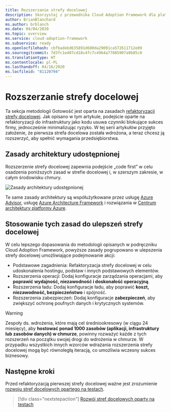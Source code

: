 ```yaml
---
title: Rozszerzanie strefy docelowej
description: Skorzystaj z przewodnika Cloud Adoption Framework dla platformy Azure, aby dowiedzieć się, jak rozszerzyć strefę docelową
author: BrianBlanchard
ms.author: brblanch
ms.date: 04/04/2020
ms.topic: overview
ms.service: cloud-adoption-framework
ms.subservice: ready
ms.openlocfilehash: cbfbadebd635891d680da29091ca572611712e09
ms.sourcegitcommit: 7d3fc1e407cd18c4fc7c4964a77885907a9b85c0
ms.translationtype: HT
ms.contentlocale: pl-PL
ms.lasthandoff: 04/16/2020
ms.locfileid: "81120794"
---
```

# <a name="expand-your-landing-zone"></a>Rozszerzanie strefy docelowej

Ta sekcja metodologii Gotowość jest oparta na zasadach [refaktoryzacji strefy docelowej](../landing-zone/refactor.md). Jak opisano w tym artykule, podejście oparte na refaktoryzacji do infrastruktury jako kodu usuwa czynniki blokujące sukces firmy, jednocześnie minimalizując ryzyko. W tej serii artykułów przyjęto założenie, że pierwsza strefa docelowa została wdrożona, a teraz chcesz ją rozszerzyć, aby spełnić wymagania przedsiębiorstwa.

## <a name="shared-architecture-principles"></a>Zasady architektury udostępnionej

Rozszerzenie strefy docelowej zapewnia podejście „code first” w celu osadzenia poniższych zasad w strefie docelowej i, w szerszym zakresie, w całym środowisku chmury.

![Zasady architektury udostępnionej](../../_images/ready/shared-principles.png)

Te same zasady architektury są współużytkowane przez usługę [Azure Advisor](https://docs.microsoft.com/azure/advisor/advisor-overview), usługę [Azure Architecture Framework](https://docs.microsoft.com/azure/architecture/framework) i rozwiązania w [Centrum architektury platformy Azure](https://docs.microsoft.com/azure/architecture).

## <a name="applying-these-principles-to-your-landing-zone-improvements"></a>Stosowanie tych zasad do ulepszeń strefy docelowej

W celu lepszego dopasowania do metodologii opisanych w podręczniku Cloud Adoption Framework, powyższe zasady pogrupowano w ulepszenia strefy docelowej umożliwiające podejmowanie akcji:

- Podstawowe zagadnienia: Refaktoryzacja strefy docelowej w celu udoskonalenia hostingu, podstaw i innych podstawowych elementów.
- Rozszerzenia operacji: Dodaj konfiguracje zarządzania operacjami, aby **poprawić wydajność, niezawodność i doskonałość operacyjną**.
- Rozszerzenia ładu: Dodaj konfiguracje ładu, aby poprawić **koszt, niezawodność, bezpieczeństwo** i spójność.
- Rozszerzenia zabezpieczeń: Dodaj konfiguracje **zabezpieczeń**, aby zwiększyć ochronę poufnych danych i krytycznych systemów.

> [!WARNING]
> Zespoły ds. wdrożenia, które mają cel średniookresowy (w ciągu 24 miesięcy), aby **hostować ponad 1000 zasobów (aplikacji, infrastruktury lub zasobów danych) w chmurze**, powinny rozważyć każde z tych rozszerzeń na początku swojej drogi do wdrożenia w chmurze. W przypadku wszystkich innych wzorców wdrażania rozszerzenia strefy docelowej mogą być równoległą iteracją, co umożliwia wczesny sukces biznesowy.

## <a name="next-steps"></a>Następne kroki

Przed refaktoryzacją pierwszej strefy docelowej ważne jest zrozumienie [rozwoju stref docelowych opartego na testach](./test-driven-development.md).

> [!div class="nextstepaction"]
> [Rozwój stref docelowych oparty na testach](./test-driven-development.md)
